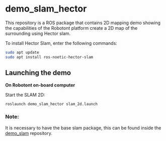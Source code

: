 # demo_slam_hector

This repository is a ROS package that contains 2D mapping demo showing the capabilities of the Robotont platform create a 2D map of the surrounding using Hector slam. 

To install Hector Slam, enter the following commands:<br/>
```bash
sudo apt update
sudo apt install ros-noetic-hector-slam
```

## Launching the demo

**On Robotont on-board computer**

Start the SLAM 2D:
```bash
roslaunch demo_slam_hector slam_2d.launch
```

### Note: 
It is necessary to have the base slam package, this can be found inside the [demo_slam](https://github.com/robotont-demos/demo_slam) repository.

